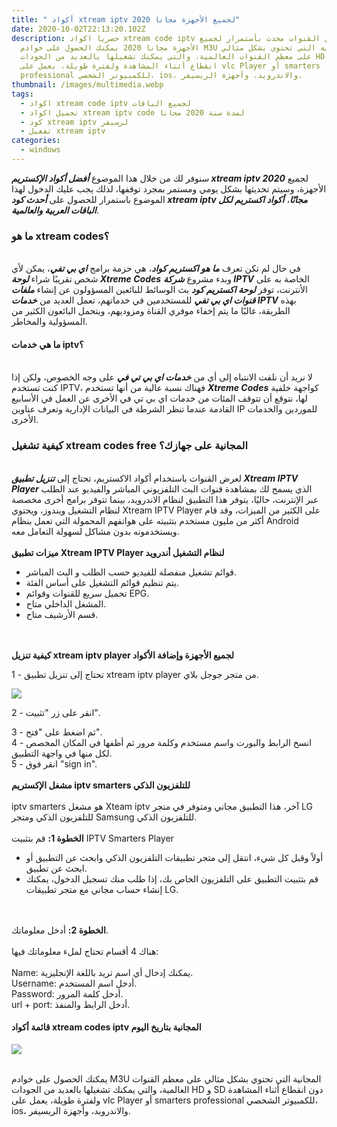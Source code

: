 ```yaml
---
title: " أكواد xtream iptv 2020 لجميع الأجهزة مجانا"
date: 2020-10-02T22:13:20.102Z
description: حصريا اكواد xtream code iptv لمشاهدة كل القنوات محدث بأستمرار لجميع
  الأجهزة مجانا 2020 يمكنك الحصول على خوادم M3U المجانية التي تحتوي بشكل مثالي
  على معظم القنوات العالمية، والتي يمكنك تشغيلها بالعديد من الجودات HD و SD دون
  انقطاع أثناء المشاهدة ولفترة طويلة، يعمل على vlc Player أو smarters
  professional للكمبيوتر الشخصي، ios، والاندرويد، وأجهزة الريسيفر.
thumbnail: /images/multimedia.webp
tags:
  - اكواد xtream code iptv لجميع الباقات
  - تحميل اكواد xtream iptv code لمدة سنة 2020 مجانا
  - كود xtream iptv لرسيفر
  - تفعيل xtream iptv
categories:
  - windows
---
```

<!--StartFragment-->

سنوفر لك من خلال هذا الموضوع ***أفضل أكواد الإكستريم xtream iptv 2020*** لجميع الأجهزة، وسيتم تحديثها بشكل يومي ومستمر بمجرد توقفها، لذلك يجب عليك الدخول لهذا الموضوع باستمرار للحصول على ***أحدث كود xtream iptv مجانًا***، ***أكواد اكستريم لكل الباقات العربية والعالمية***.

### **ما هو xtream codes؟**

\
في حال لم تكن تعرف ***ما هو اكستريم كواد***، هي حزمة برامج ***اي بي تفي***، يمكن لأي شخص تقريبًا شراء ***لوحة Xtreme Codes*** وبدء مشروع ***شركة IPTV*** الخاصة به على الأنترنت، توفر ***لوحة اكستريم كود*** بث الوسائط للبائعين المسؤولون عن إنشاء ***ملفات قنوات اي بي تفي*** للمستخدمين في خدماتهم، تعمل العديد من ***خدمات IPTV*** بهذه الطريقة، غالبًا ما يتم إخفاء موفري القناة ومزوديهم، ويتحمل البائعون الكثير من المسؤولية والمخاطر.

#### **ما هي خدمات iptv؟**

\
لا نريد أن نلفت الانتباه إلى أي من ***خدمات اي بي تي في*** على وجه الخصوص، ولكن إذا كنت تستخدم IPTV، فهناك نسبة عالية من أنها تستخدم ***Xtreme Codes*** كواجهة خلفية لها، نتوقع أن تتوقف المئات من خدمات اي بي تي في الأخرى عن العمل في الأسابيع القادمة عندما تنظر الشرطة في البيانات الإدارية وتعرف عناوين IP للموردين والخدمات الأخرى.

### كيفية تشغيل xtream codes free المجانية على جهازك؟

\
لعرض القنوات باستخدام أكواد الاكستريم، تحتاج إلى ***تنزيل تطبيق Xtream IPTV Player*** الذي يسمح لك بمشاهدة قنوات البث التلفزيوني المباشر والفيديو عند الطلب عبر الإنترنت، حاليًا، يتوفر هذا التطبيق لنظام الاندرويد، بينما تتوفر برامج أخرى مخصصة لنظام التشغيل ويندوز، ويحتوي Xtream IPTV Player على الكثير من الميزات، وقد قام أكثر من مليون مستخدم بتثبيته على هواتفهم المحمولة التي تعمل بنظام Android ويستخدمونه بدون مشاكل لسهولة التعامل معه.\
\
**ميزات تطبيق Xtream IPTV Player لنظام التشغيل أندرويد**

* قوائم تشغيل منفصلة للفيديو حسب الطلب و البث المباشر.
* يتم تنظيم قوائم التشغيل على أساس الفئة.
* تحميل سريع للقنوات وقوائم EPG.
* المشغل الداخلي متاح.
* قسم الأرشيف متاح.

\
\
**كيفية تنزيل xtream iptv player لجميع الأجهزة وإضافة الأكواد**

1 - تحتاج إلى تنزيل تطبيق xtream iptv player من متجر جوجل بلاي.



[![](https://1.bp.blogspot.com/-H0JOoLd61VU/XqO_j6YmY8I/AAAAAAAAG0E/p9A3dRKGzlUh7U1QaVu6FItooMffOZxuQCLcBGAsYHQ/s1600/%25D8%25AA%25D8%25AD%25D9%2585%25D9%258A%25D9%2584.webp)](https://play.google.com/store/apps/details?id=com.xtream_iptv.player&hl=en)



2 - انقر على زر "تثبيت".

3 - ثم اضغط على "فتح".\
4 - انسخ الرابط والبورت واسم مستخدم وكلمة مرور ثم أظفها في المكان المخصص لكل منها في واجهة التطبيق.\
5 - انقر فوق "sign in".\
\
**مشغل الإكستريم iptv smarters للتلفزيون الذكي**\
\
iptv smarters هو مشغل Xteam iptv آخر، هذا التطبيق مجاني ومتوفر في متجر LG للتلفزيون الذكي ومتجر Samsung للتلفزيون الذكي.\
\
**الخطوة 1:** قم بتثبيت IPTV Smarters Player

* أولاً وقبل كل شيء، انتقل إلى متجر تطبيقات التلفزيون الذكي وابحث عن التطبيق أو ابحث عن تطبيق.
* قم بتثبيت التطبيق على التلفزيون الخاص بك، إذا طلب منك تسجيل الدخول، يمكنك إنشاء حساب مجاني مع متجر تطبيقات LG.

\
\
**الخطوة 2:** أدخل معلوماتك.\
\
هناك 4 أقسام تحتاج لملء معلوماتك فيها:\
\
Name: يمكنك إدخال أي اسم تريد باللغة الإنجليزية.\
Username: أدخل اسم المستخدم.\
Password: أدخل كلمة المرور.\
url + port: أدخل الرابط والمنفذ.

#### قائمة أكواد xtream codes iptv المجانية بتاريخ اليوم 

[![](https://1.bp.blogspot.com/-DuVxU0Akda8/XqC64ZdJUfI/AAAAAAAAGx4/c2FllAR7XaEcL7dMFDoGO3hhPP1eNFgmACPcBGAYYCw/s1600/%25D8%25AA%25D8%25AD%25D9%2585%25D9%258A%25D9%2584.webp)](https://www.my-applika.com/p/redirect.html??&&url=_https://mega4up.com/ybylo0nipmr7)



\
يمكنك الحصول على خوادم M3U المجانية التي تحتوي بشكل مثالي على معظم القنوات العالمية، والتي يمكنك تشغيلها بالعديد من الجودات HD و SD دون انقطاع أثناء المشاهدة ولفترة طويلة، يعمل على vlc Player أو smarters professional للكمبيوتر الشخصي، ios، والاندرويد، وأجهزة الريسيفر.

<!--EndFragment-->